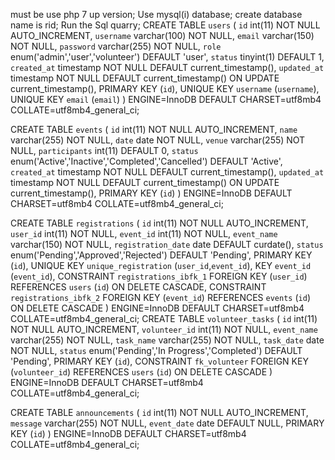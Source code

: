must be use php 7 up version;
Use mysql(i) database;
create database name is rid;
Run the Sql quarry;
CREATE TABLE `users` (
  `id` int(11) NOT NULL AUTO_INCREMENT,
  `username` varchar(100) NOT NULL,
  `email` varchar(150) NOT NULL,
  `password` varchar(255) NOT NULL,
  `role` enum('admin','user','volunteer') DEFAULT 'user',
  `status` tinyint(1) DEFAULT 1,
  `created_at` timestamp NOT NULL DEFAULT current_timestamp(),
  `updated_at` timestamp NOT NULL DEFAULT current_timestamp() ON UPDATE current_timestamp(),
  PRIMARY KEY (`id`),
  UNIQUE KEY `username` (`username`),
  UNIQUE KEY `email` (`email`)
) ENGINE=InnoDB DEFAULT CHARSET=utf8mb4 COLLATE=utf8mb4_general_ci;

CREATE TABLE `events` (
  `id` int(11) NOT NULL AUTO_INCREMENT,
  `name` varchar(255) NOT NULL,
  `date` date NOT NULL,
  `venue` varchar(255) NOT NULL,
  `participants` int(11) DEFAULT 0,
  `status` enum('Active','Inactive','Completed','Cancelled') DEFAULT 'Active',
  `created_at` timestamp NOT NULL DEFAULT current_timestamp(),
  `updated_at` timestamp NOT NULL DEFAULT current_timestamp() ON UPDATE current_timestamp(),
  PRIMARY KEY (`id`)
) ENGINE=InnoDB DEFAULT CHARSET=utf8mb4 COLLATE=utf8mb4_general_ci;

CREATE TABLE `registrations` (
  `id` int(11) NOT NULL AUTO_INCREMENT,
  `user_id` int(11) NOT NULL,
  `event_id` int(11) NOT NULL,
  `event_name` varchar(150) NOT NULL,
  `registration_date` date DEFAULT curdate(),
  `status` enum('Pending','Approved','Rejected') DEFAULT 'Pending',
  PRIMARY KEY (`id`),
  UNIQUE KEY `unique_registration` (`user_id`,`event_id`),
  KEY `event_id` (`event_id`),
  CONSTRAINT `registrations_ibfk_1` FOREIGN KEY (`user_id`) REFERENCES `users` (`id`) ON DELETE CASCADE,
  CONSTRAINT `registrations_ibfk_2` FOREIGN KEY (`event_id`) REFERENCES `events` (`id`) ON DELETE CASCADE
) ENGINE=InnoDB DEFAULT CHARSET=utf8mb4 COLLATE=utf8mb4_general_ci;
CREATE TABLE `volunteer_tasks` (
  `id` int(11) NOT NULL AUTO_INCREMENT,
  `volunteer_id` int(11) NOT NULL,
  `event_name` varchar(255) NOT NULL,
  `task_name` varchar(255) NOT NULL,
  `task_date` date NOT NULL,
  `status` enum('Pending','In Progress','Completed') DEFAULT 'Pending',
  PRIMARY KEY (`id`),
  CONSTRAINT `fk_volunteer` FOREIGN KEY (`volunteer_id`) REFERENCES `users` (`id`) ON DELETE CASCADE
) ENGINE=InnoDB DEFAULT CHARSET=utf8mb4 COLLATE=utf8mb4_general_ci;


CREATE TABLE `announcements` (
  `id` int(11) NOT NULL AUTO_INCREMENT,
  `message` varchar(255) NOT NULL,
  `event_date` date DEFAULT NULL,
  PRIMARY KEY (`id`)
) ENGINE=InnoDB DEFAULT CHARSET=utf8mb4 COLLATE=utf8mb4_general_ci;
